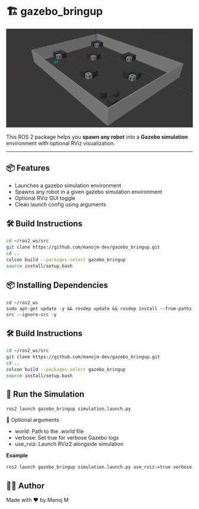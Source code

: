 # 🏗️ gazebo_bringup

![alt text](media/waypoint_gzenv.png)

This ROS 2 package helps you **spawn any robot** into a **Gazebo simulation** environment with optional RViz visualization.

---

## 📦 Features

- Launches a gazebo simulation environment
- Spawns any robot in a given gazebo simulation environment
- Optional RViz GUI toggle
- Clean launch config using arguments


## 🛠️ Build Instructions

```bash
cd ~/ros2_ws/src
git clone https://github.com/manojm-dev/gazebo_bringup.git
cd ..
colcon build --packages-select gazebo_bringup
source install/setup.bash
```


## 📦 Installing Dependencies

```
cd ~/ros2_ws
sudo apt-get update -y && rosdep update && rosdep install --from-paths src --ignore-src -y
```

## 🛠️ Build Instructions

```bash
cd ~/ros2_ws/src
git clone https://github.com/manojm-dev/gazebo_bringup.git
cd ..
colcon build --packages-select gazebo_bringup
source install/setup.bash
```

## 🚀 Run the Simulation

```bash
ros2 launch gazebo_bringup simulation.launch.py
```

🔧 Optional arguments
- world: Path to the .world file
- verbose: Set true for verbose Gazebo logs
- use_rviz: Launch RViz2 alongside simulation

**Example**
```bash
ros2 launch gazebo_bringup simulation.launch.py use_rviz:=true verbose:=true
``` 

## 👨‍💻 Author
Made with ❤️ by Manoj M